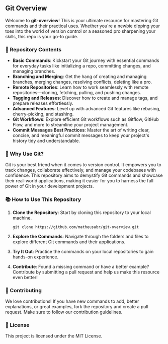 ## Git Overview

Welcome to **git-overview**! This is your ultimate resource for mastering Git commands and their practical uses. Whether you're a newbie dipping your toes into the world of version control or a seasoned pro sharpening your skills, this repo is your go-to guide.

### 🚀 Repository Contents

- **Basic Commands**: Kickstart your Git journey with essential commands for everyday tasks like initializing a repo, committing changes, and managing branches.
- **Branching and Merging**: Get the hang of creating and managing branches, merging changes, resolving conflicts, deleting like a pro.
- **Remote Repositories**: Learn how to work seamlessly with remote repositories—cloning, fetching, pulling, and pushing changes.
- **Tagging and Releases**: Discover how to create and manage tags, and prepare releases effortlessly.
- **Advanced Features**: Level up with advanced Git features like rebasing, cherry-picking, and stashing.
- **Git Workflows**: Explore efficient Git workflows such as Gitflow, GitHub Flow, and more to streamline your project management.
- **Commit Messages Best Practices**: Master the art of writing clear, concise, and meaningful commit messages to keep your project's history tidy and understandable.

### 🎯 Why Use Git?

Git is your best friend when it comes to version control. It empowers you to track changes, collaborate effectively, and manage your codebases with confidence. This repository aims to demystify Git commands and showcase their real-world applications, making it easier for you to harness the full power of Git in your development projects.

### 📚 How to Use This Repository

1.  **Clone the Repository**: Start by cloning this repository to your local machine.

    ```shell
    git clone https://github.com/matheusabr/git-overview.git
    ```

2.  **Explore the Commands**: Navigate through the folders and files to explore different Git commands and their applications.
3.  **Try It Out**: Practice the commands on your local repositories to gain hands-on experience.
4.  **Contribute**: Found a missing command or have a better example? Contribute by submitting a pull request and help us make this resource even better!

### 💪 Contributing

We love contributions! If you have new commands to add, better explanations, or great examples, fork the repository and create a pull request. Make sure to follow our contribution guidelines.

### 📜 License

This project is licensed under the MIT License.
